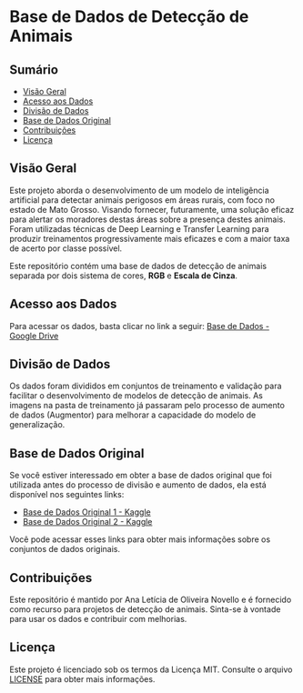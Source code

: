 # Base de Dados de Detecção de Animais

## Sumário

- [Visão Geral](#visão-geral)
- [Acesso aos Dados](#acesso-aos-dados)
- [Divisão de Dados](#divisão-de-dados)
- [Base de Dados Original](#base-de-dados-original)
- [Contribuições](#contribuições)
- [Licença](#licença)

## Visão Geral
Este projeto aborda o desenvolvimento de um modelo de inteligência artificial para detectar animais perigosos em áreas rurais, com foco no estado de Mato Grosso. Visando fornecer, futuramente, uma solução eficaz para alertar os moradores destas áreas sobre a presença destes animais. Foram utilizadas técnicas de Deep Learning e Transfer Learning para produzir treinamentos progressivamente mais eficazes e com a maior taxa de acerto por classe possível.

Este repositório contém uma base de dados de detecção de animais separada por dois sistema de cores, **RGB** e **Escala de Cinza**.

## Acesso aos Dados

Para acessar os dados, basta clicar no link a seguir:
[Base de Dados - Google Drive](https://drive.google.com/drive/folders/1uoikgvTrkBrWHM1dkL56h52pFlx1Scgl?usp=sharing)

## Divisão de Dados

Os dados foram divididos em conjuntos de treinamento e validação para facilitar o desenvolvimento de modelos de detecção de animais. As imagens na pasta de treinamento já passaram pelo processo de aumento de dados (Augmentor) para melhorar a capacidade do modelo de generalização.

## Base de Dados Original

Se você estiver interessado em obter a base de dados original que foi utilizada antes do processo de divisão e aumento de dados, ela está disponível nos seguintes links:

- [Base de Dados Original 1 - Kaggle](https://www.kaggle.com/datasets/antoreepjana/animals-detection-images-datase)
- [Base de Dados Original 2 - Kaggle](https://www.kaggle.com/datasets/ashfakyeafi/cat-dog-images-for-classification?select=cat_dog)

Você pode acessar esses links para obter mais informações sobre os conjuntos de dados originais.

## Contribuições

Este repositório é mantido por Ana Letícia de Oliveira Novello e é fornecido como recurso para projetos de detecção de animais. Sinta-se à vontade para usar os dados e contribuir com melhorias.

## Licença

Este projeto é licenciado sob os termos da Licença MIT. Consulte o arquivo [LICENSE](LICENSE.txt) para obter mais informações.
